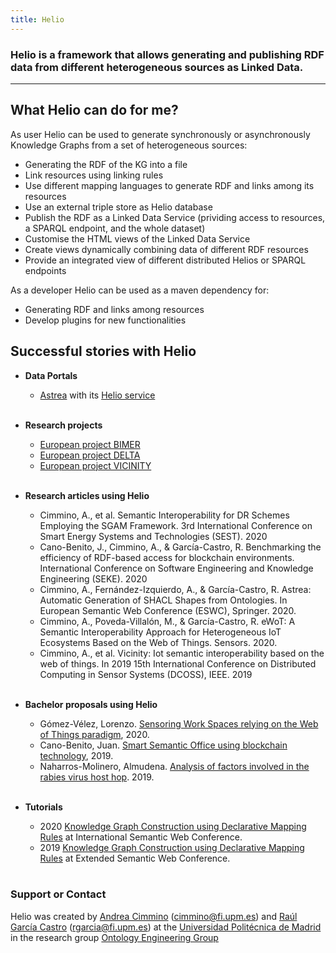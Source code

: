 ```yaml
---
title: Helio
---
```


### Helio is a framework that allows generating and publishing RDF data from different heterogeneous sources as Linked Data. 

-------------

## What Helio can do for me?

As user Helio can be used to generate synchronously or asynchronously Knowledge Graphs from a set of heterogeneous sources:
* Generating the RDF of the KG into a file
* Link resources using linking rules
* Use different mapping languages to generate RDF and links among its resources
* Use an external triple store as Helio database
* Publish the RDF as a Linked Data Service (prividing access to resources, a SPARQL endpoint, and the whole dataset)
* Customise the HTML views of the Linked Data Service
* Create views dynamically combining data of different RDF resources
* Provide an integrated view of different distributed Helios or SPARQL endpoints

As a developer Helio can be used as a maven dependency for:
* Generating RDF and links among resources
* Develop plugins for new functionalities


## Successful stories with Helio

* **Data Portals**
  - [Astrea](https://astrea.linkeddata.es/) with its [Helio service](https://astrea.helio.linkeddata.es/)
  <br/>
  
* **Research projects**
  - [European project BIMER](2019-2022) 
  - [European project DELTA](2019-2021) 
  - [European project VICINITY](2016-2019) 
  <br/>

* **Research articles using Helio**
  - Cimmino, A., et al. Semantic Interoperability for DR Schemes Employing the SGAM Framework. 3rd International Conference on Smart Energy Systems and Technologies (SEST). 2020
  - Cano-Benito, J., Cimmino, A., & García-Castro, R. Benchmarking the efficiency of RDF-based access for blockchain environments. International Conference on Software Engineering and Knowledge Engineering (SEKE). 2020
  - Cimmino, A., Fernández-Izquierdo, A., & García-Castro, R. Astrea: Automatic Generation of SHACL Shapes from Ontologies. In European Semantic Web Conference (ESWC), Springer. 2020.
  - Cimmino, A., Poveda-Villalón, M., & García-Castro, R. eWoT: A Semantic Interoperability Approach for Heterogeneous IoT Ecosystems Based on the Web of Things. Sensors. 2020.
  - Cimmino, A., et al. Vicinity: Iot semantic interoperability based on the web of things. In 2019 15th International Conference on Distributed Computing in Sensor Systems (DCOSS), IEEE. 2019
  <br/>

* **Bachelor proposals using Helio**
  - Gómez-Vélez, Lorenzo. [Sensoring Work Spaces relying on the Web of Things paradigm](http://oa.upm.es/58136/), 2020. 
  - Cano-Benito, Juan. [Smart Semantic Office using blockchain technology](http://oa.upm.es/55994/), 2019. 
  - Naharros-Molinero, Almudena. [Analysis of factors involved in the rabies virus host hop](http://oa.upm.es/57068/). 2019. 
  <br/>

* **Tutorials**
  - 2020 [Knowledge Graph Construction using Declarative Mapping Rules](https://iswc2020.semanticweb.org/program/tutorials/) at International Semantic Web Conference. 
  - 2019 [Knowledge Graph Construction using Declarative Mapping Rules](https://2019.eswc-conferences.org/tutorials-workshops/) at Extended Semantic Web Conference. 
  <br/>
  
### Support or Contact

Helio was created by [Andrea Cimmino](https://scholar.google.es/citations?user=_6U9WMcAAAAJ&hl=es&oi=ao) (cimmino@fi.upm.es) and [Raúl García Castro](http://garcia-castro.com/) (rgarcia@fi.upm.es) at the [Universidad Politécnica de Madrid](https://www.upm.es/) in the research group [Ontology Engineering Group](https://www.oeg-upm.net/)
